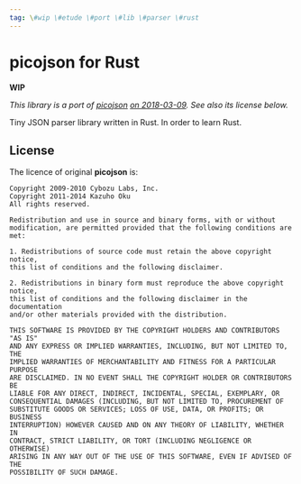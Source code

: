 ```yaml
---
tag: \#wip \#etude \#port \#lib \#parser \#rust
---
```


# picojson for Rust

**WIP**

*This library is a port of [picojson](https://github.com/kazuho/picojson) [on 2018-03-09](https://github.com/kazuho/picojson/tree/3c9daaabd9210db9ee9e5514f89ae51a931cc81c). See also its license below.*

Tiny JSON parser library written in Rust. In order to learn Rust.

## License

The licence of original **picojson** is:

    Copyright 2009-2010 Cybozu Labs, Inc.
    Copyright 2011-2014 Kazuho Oku
    All rights reserved.

    Redistribution and use in source and binary forms, with or without
    modification, are permitted provided that the following conditions are met:

    1. Redistributions of source code must retain the above copyright notice,
    this list of conditions and the following disclaimer.

    2. Redistributions in binary form must reproduce the above copyright notice,
    this list of conditions and the following disclaimer in the documentation
    and/or other materials provided with the distribution.

    THIS SOFTWARE IS PROVIDED BY THE COPYRIGHT HOLDERS AND CONTRIBUTORS "AS IS"
    AND ANY EXPRESS OR IMPLIED WARRANTIES, INCLUDING, BUT NOT LIMITED TO, THE
    IMPLIED WARRANTIES OF MERCHANTABILITY AND FITNESS FOR A PARTICULAR PURPOSE
    ARE DISCLAIMED. IN NO EVENT SHALL THE COPYRIGHT HOLDER OR CONTRIBUTORS BE
    LIABLE FOR ANY DIRECT, INDIRECT, INCIDENTAL, SPECIAL, EXEMPLARY, OR
    CONSEQUENTIAL DAMAGES (INCLUDING, BUT NOT LIMITED TO, PROCUREMENT OF
    SUBSTITUTE GOODS OR SERVICES; LOSS OF USE, DATA, OR PROFITS; OR BUSINESS
    INTERRUPTION) HOWEVER CAUSED AND ON ANY THEORY OF LIABILITY, WHETHER IN
    CONTRACT, STRICT LIABILITY, OR TORT (INCLUDING NEGLIGENCE OR OTHERWISE)
    ARISING IN ANY WAY OUT OF THE USE OF THIS SOFTWARE, EVEN IF ADVISED OF THE
    POSSIBILITY OF SUCH DAMAGE.
